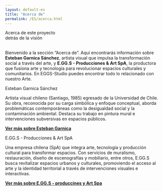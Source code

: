 ```yaml
---
layout: default-es
title: "Acerca de"
permalink: /ES/acerca.html
---
```


<!-- Título principal -->
<div class="titulo">Acerca de este proyecto</div>
<div class="subtitulo">detrás de la visión</div>

<p class="parrafo" style="margin-top:6%;">
  Bienvenido a la sección “Acerca de”. Aquí encontrarás información sobre 
  <strong>Esteban Garnica Sánchez</strong>, artista visual que impulsa 
  la transformación social a través del arte, y <strong>E.GG.S - Producciones &amp; Art SpA</strong>,
  la productora que fusiona arte y tecnología para revolucionar espacios 
  culturales y comunitarios. En EGGS-Studio puedes encontrar todo lo relacionado con nuestro Arte.
</p>

<!-- Sección Esteban Garnica -->
<div class="titulo">Esteban Garnica Sánchez</div>
<p class="parrafo">
  Artista visual chileno (Santiago, 1985) egresado de la Universidad de Chile. 
  Su obra, reconocida por su carga simbólica y enfoque conceptual, aborda 
  problemáticas contemporáneas como la desigualdad social y la contaminación 
  ambiental. Destaca su trabajo en pintura mural e intervenciones subversivas 
  en espacios públicos.
</p>
<p class="parrafo">
  <strong><a href="/ES/garnica.html">Ver más sobre Esteban Garnica</a></strong>
</p>

<!-- Sección EGGS -->
<div class="titulo">E.GG.S - Producciones &amp; Art SpA</div>
<p class="parrafo">
  Una empresa chilena (SpA) que integra arte, tecnología y producción cultural 
  para transformar espacios. Con servicios de muralismo, restauración, diseño 
  de escenografías y mobiliario, entre otros, E.GG.S busca revitalizar espacios 
  urbanos y culturales, promoviendo el acceso al arte y la identidad territorial 
  a través de intervenciones visuales e interactivas.
</p>
<p class="parrafo">
  <strong><a href="/ES/eggs.html">Ver más sobre E.GG.S - produccines y Art Spa</a></strong>
</p>

